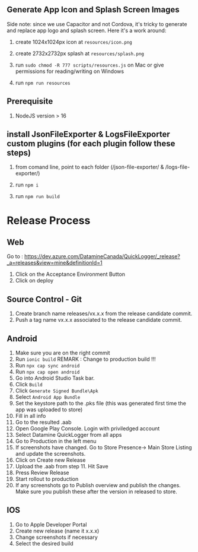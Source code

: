 ## Generate App Icon and Splash Screen Images

Side note: since we use Capacitor and not Cordova, it's tricky to generate and replace app logo and splash screen. Here it's a work around:

1. create 1024x1024px icon at `resources/icon.png`

2. create 2732x2732px splash at `resources/splash.png`

3. run `sudo chmod -R 777 scripts/resources.js` on Mac or give permissions for reading/writing on Windows

4. run `npm run resources`

## Prerequisite

1. NodeJS version > 16

## install JsonFileExporter & LogsFileExporter custom plugins (for each plugin follow these steps)

1. from comand line, point to each folder (/json-file-exporter/ & /logs-file-exporter/)

2. run `npm i`

3. run `npm run build`

# Release Process

## Web

Go to : https://dev.azure.com/DatamineCanada/QuickLogger/_release?_a=releases&view=mine&definitionId=1

1. Click on the Acceptance Environment Button
2. Click on deploy

## Source Control - Git

1. Create branch name releases/vx.x.x from the release candidate commit.
2. Push a tag name vx.x.x associated to the release candidate commit.

## Android

1. Make sure you are on the right commit
2. Run `ionic build` REMARK : Change to production build !!!
3. Run `npx cap sync android`
4. Run `npx cap open android`
5. Go into Android Studio Task bar.
6. Click `Build`
7. Click `Generate Signed Bundle\Apk`
8. Select `Android App Bundle`
9. Set the keystore path to the .pks file (this was generated first time the app was uploaded to store)
10. Fill in all info
11. Go to the resulted .aab
12. Open Google Play Console. Login with priviledged account
13. Select Datamine QuickLogger from all apps
14. Go to Production in the left menu
15. If screenshots have changed. Go to Store Presence-> Main Store Listing and update the screenshots.
16. Click on Create new Release
17. Upload the .aab from step 11. Hit Save
18. Press Review Release
19. Start rollout to production
20. If any screenshots go to Publish overview and publish the changes. Make sure you publish these after the version in released to store.

## IOS

1. Go to Apple Developer Portal
2. Create new release (name it x.x.x)
3. Change screenshots if necessary
4. Select the desired build

